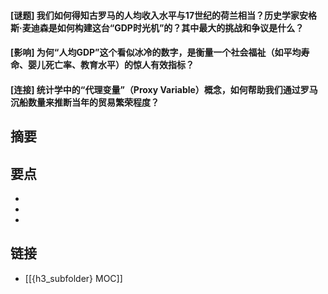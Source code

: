 #### [谜题] 我们如何得知古罗马的人均收入水平与17世纪的荷兰相当？历史学家安格斯·麦迪森是如何构建这台“GDP时光机”的？其中最大的挑战和争议是什么？


#### [影响] 为何“人均GDP”这个看似冰冷的数字，是衡量一个社会福祉（如平均寿命、婴儿死亡率、教育水平）的惊人有效指标？


#### [连接] 统计学中的“代理变量”（Proxy Variable）概念，如何帮助我们通过罗马沉船数量来推断当年的贸易繁荣程度？


## 摘要


## 要点

- 
- 
- 

## 链接

- [[{h3_subfolder} MOC]]
